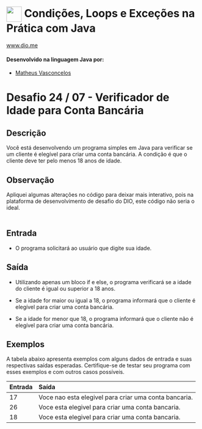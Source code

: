 # <img align="center" width="40px" src="https://hermes.digitalinnovation.one/assets/diome/logo-minimized.png"> Condições, Loops e Exceções na Prática com Java
www.dio.me


#### Desenvolvido na linguagem Java por:
- [Matheus Vasconcelos](https://github.com/Matheus-cabo)
# Desafio 24 / 07 - Verificador de Idade para Conta Bancária
## Descrição
Você está desenvolvendo um programa simples em Java para verificar se um cliente é elegível para criar uma conta bancária. A condição é que o cliente deve ter pelo menos 18 anos de idade.

## Observação
Apliquei algumas alterações no código para deixar mais interativo, pois na plataforma de desenvolvimento de desafio do DIO, este código não seria o ideal. 
<br><br>

## Entrada


* O programa solicitará ao usuário que digite sua idade.


## Saída

* Utilizando apenas um bloco if e else, o programa verificará se a idade do cliente é igual ou superior a 18 anos.

* Se a idade for maior ou igual a 18, o programa informará que o cliente é elegível para criar uma conta bancária.
* Se a idade for menor que 18, o programa informará que o cliente não é elegível para criar uma conta bancária.
  
## Exemplos
A tabela abaixo apresenta exemplos com alguns dados de entrada e suas respectivas saídas esperadas. Certifique-se de testar seu programa com esses exemplos e com outros casos possíveis.
<table>
  <thead>
    <tr align="left">
      <th>Entrada</th>
      <th>Saída</th>
    </tr>
  </thead>
  <tbody align="left">
    <tr>
      <td>17
      </td>
      <td>Voce nao esta elegivel para criar uma conta bancaria.
      </td>
    </tr>
    <tr>
      <td>26
      </td>
      <td>Voce esta elegivel para criar uma conta bancaria.</td>
    </tr>
    <tr>
      <td>18</td>
      <td>Voce esta elegivel para criar uma conta bancaria.</td>   
    </tr>
  </tbody>
  <tfoot></tfoot>
</table>

